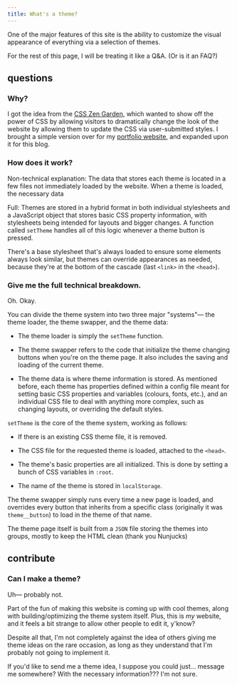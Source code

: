 ```yaml
---
title: What's a theme?
---
```

One of the major features of this site is the ability to customize the visual appearance of everything via a selection of themes.

For the rest of this page, I will be treating it like a Q&A. (Or is it an FAQ?)

## questions

### Why?

I got the idea from the [CSS Zen Garden](https://csszengarden.com/), which wanted to show off the power of CSS by allowing visitors to dramatically change the look of the website by allowing them to update the CSS via user-submitted styles. I brought a simple version over for my [portfolio website](https://rovidecena.com/), and expanded upon it for this blog.

### How does it work?

Non-technical explanation: The data that stores each theme is located in a few files not immediately loaded by the website. When a theme is loaded, the necessary data

Full: Themes are stored in a hybrid format in both individual stylesheets and a JavaScript object that stores basic CSS property information, with stylesheets being intended for layouts and bigger changes. A function called `setTheme` handles all of this logic whenever a theme button is pressed.

There's a base stylesheet that's always loaded to ensure some elements always look similar, but themes can override appearances as needed, because they're at the bottom of the cascade (last `<link>` in the `<head>`).

### Give me the full technical breakdown.

Oh. Okay.

You can divide the theme system into two three major "systems"— the theme loader, the theme swapper, and the theme data:

*   The theme loader is simply the `setTheme` function.

*   The theme swapper refers to the code that initialize the theme changing buttons when you're on the theme page. It also includes the saving and loading of the current theme.

*   The theme data is where theme information is stored. As mentioned before, each theme has properties defined within a config file meant for setting basic CSS properties and variables (colours, fonts, etc.), and an individual CSS file to deal with anything more complex, such as changing layouts, or overriding the default styles.


`setTheme` is the core of the theme system, working as follows:

*   If there is an existing CSS theme file, it is removed.

*   The CSS file for the requested theme is loaded, attached to the `<head>`.

*   The theme's basic properties are all initialized. This is done by setting a bunch of CSS variables in `:root`.

*   The name of the theme is stored in `localStorage`.


The theme swapper simply runs every time a new page is loaded, and overrides every button that inherits from a specific class (originally it was `theme__button`) to load in the theme of that name.

The theme page itself is built from a `JSON` file storing the themes into groups, mostly to keep the HTML clean (thank you Nunjucks)

## contribute

### Can I make a theme?

Uh— probably not.

Part of the fun of making this website is coming up with cool themes, along with building/optimizing the theme system itself. Plus, this is _my_ website, and it feels a bit strange to allow other people to edit it, y'know?

Despite all that, I'm not completely against the idea of others giving me theme ideas on the rare occasion, as long as they understand that I'm probably not going to implement it.

If you'd like to send me a theme idea, I suppose you could just... message me somewhere? With the necessary information??? I'm not sure.
